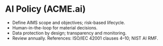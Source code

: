 # AI Policy (ACME.ai)
- Define AIMS scope and objectives; risk-based lifecycle.
- Human-in-the-loop for material decisions.
- Data protection by design; transparency and monitoring.
- Review annually. References: ISO/IEC 42001 clauses 4–10; NIST AI RMF.
